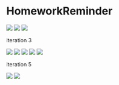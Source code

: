 # HomeworkReminder

![](http://i.imgur.com/ENN3U6M.png)
![](http://i.imgur.com/2zci8eg.png)
![](http://i.imgur.com/byJYsX0.png)

iteration 3

![](http://i.imgur.com/fE4PczU.png)
![](http://i.imgur.com/McLkudd.png)
![](http://i.imgur.com/7SC16WK.png)
![](http://i.imgur.com/LoO84dB.png)
![](http://i.imgur.com/5nay1Gm.png)

iteration 5

![](http://i.imgur.com/JoOtWcH.png)
![](http://i.imgur.com/NPRV30W.png)


